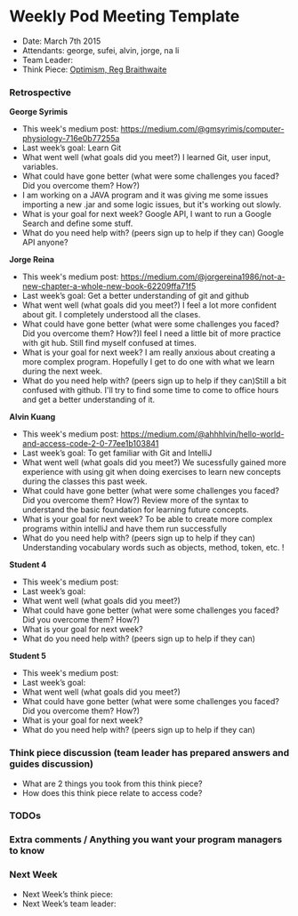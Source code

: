 # Weekly Pod Meeting Template

* Date: March 7th 2015
* Attendants: george, sufei, alvin, jorge, na li
* Team Leader:
* Think Piece: [Optimism, Reg Braithwaite](http://braythwayt.com/homoiconic/2009/05/01/optimism.html)

### Retrospective

**George Syrimis**

* This week's medium post: https://medium.com/@gmsyrimis/computer-physiology-716e0b77255a
* Last week’s goal: Learn Git
* What went well (what goals did you meet?) I learned Git, user input, variables.
* What could have gone better (what were some challenges you faced? Did you overcome them? How?) 
* I am working on a JAVA program and it was giving me some issues importing a new .jar and some logic issues, but it's working out slowly.
* What is your goal for next week? Google API, I want to run a Google Search and define some stuff.
* What do you need help with? (peers sign up to help if they can) Google API anyone?

**Jorge Reina**

* This week's medium post: https://medium.com/@jorgereina1986/not-a-new-chapter-a-whole-new-book-62209ffa71f5
* Last week’s goal: Get a better understanding of git and github
* What went well (what goals did you meet?) I feel a lot more confident about git. I completely understood all the clases.
* What could have gone better (what were some challenges you faced? Did you overcome them? How?)I feel I need a little bit of more practice with git hub. Still find myself confused at times.
* What is your goal for next week? I am really anxious about creating a more complex program. Hopefully I get to do one with what we learn during the next week.
* What do you need help with? (peers sign up to help if they can)Still a bit confused with github. I'll try to find some time to come to office hours and get a better understanding of it.

**Alvin Kuang**

* This week's medium post: https://medium.com/@ahhhlvin/hello-world-and-access-code-2-0-77ee1b103841
* Last week’s goal: To get familiar with Git and IntelliJ
* What went well (what goals did you meet?) We sucessfully gained more experience with using git when doing exercises to learn new concepts during the classes this past week. 
* What could have gone better (what were some challenges you faced? Did you overcome them? How?) Review more of the syntax to understand the basic foundation for learning future concepts.
* What is your goal for next week? To be able to create more complex programs within intelliJ and have them run successfully
* What do you need help with? (peers sign up to help if they can) Understanding vocabulary words such as objects, method, token, etc. !

**Student 4**

* This week's medium post:
* Last week’s goal:
* What went well (what goals did you meet?)
* What could have gone better (what were some challenges you faced? Did you overcome them? How?)
* What is your goal for next week?
* What do you need help with? (peers sign up to help if they can)

**Student 5**

* This week's medium post:
* Last week’s goal:
* What went well (what goals did you meet?)
* What could have gone better (what were some challenges you faced? Did you overcome them? How?)
* What is your goal for next week?
* What do you need help with? (peers sign up to help if they can)

### Think piece discussion (team leader has prepared answers and guides discussion)

* What are 2 things you took from this think piece?
* How does this think piece relate to access code?

### TODOs

### Extra comments / Anything you want your program managers to know

### Next Week

* Next Week’s think piece:
* Next Week’s team leader:

